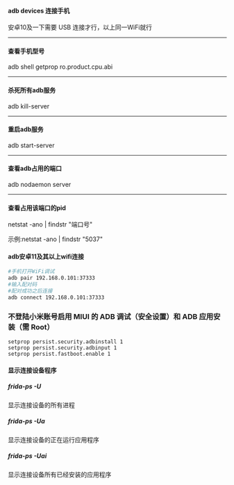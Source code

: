 ####  adb devices  连接手机

安卓10及一下需要 USB 连接才行，以上同一WiFi就行

-------



#### 查看手机型号
adb shell getprop ro.product.cpu.abi

---------------



#### 杀死所有adb服务

adb kill-server 

-------------------



#### 重启adb服务

 adb start-server 

----------------------



#### 查看adb占用的端口

 adb nodaemon server 

-----------------



####   查看占用该端口的pid 

netstat -ano | findstr "端口号" 

示例:netstat -ano | findstr "5037" 





#### adb安卓11及其以上wifi连接

```sh
#手机打开WiFi调试
adb pair 192.168.0.101:37333
#输入配对码
#配对成功之后连接
adb connect 192.168.0.101:37333
```



### 不登陆小米账号启用 MIUI 的 ADB 调试（安全设置）和 ADB 应用安装（需 Root）

```text
setprop persist.security.adbinstall 1
setprop persist.security.adbinput 1
setprop persist.fastboot.enable 1
```



























#### 显示连接设备程序

##### frida-ps -U  

显示连接设备的所有进程

##### frida-ps -Ua 

显示连接设备的正在运行应用程序

##### frida-ps -Uai 

显示连接设备所有已经安装的应用程序

